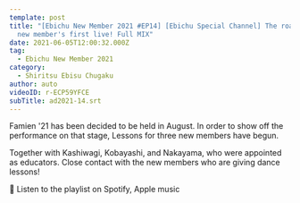 ```yaml
---
template: post
title: "[Ebichu New Member 2021 #EP14] [Ebichu Special Channel] The road to the
  new member's first live! Full MIX"
date: 2021-06-05T12:00:32.000Z
tag:
  - Ebichu New Member 2021
category:
  - Shiritsu Ebisu Chugaku
author: auto
videoID: r-ECP59YFCE
subTitle: ad2021-14.srt
---
```

Famien '21 has been decided to be held in August.
In order to show off the performance on that stage,
Lessons for three new members have begun.

Together with Kashiwagi, Kobayashi, and Nakayama, who were appointed as educators.
Close contact with the new members who are giving dance lessons!

🎵 Listen to the playlist on Spotify, Apple music
